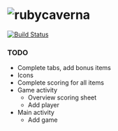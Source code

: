 # ![ruby](https://github.com/raphaelmeyer/caverna/raw/master/icon.png)caverna

[![Build Status](https://secure.travis-ci.org/raphaelmeyer/caverna.png?branch=master)](http://travis-ci.org/raphaelmeyer/caverna)

### TODO

* Complete tabs, add bonus items
* Icons
* Complete scoring for all items
* Game activity
  * Overview scoring sheet
  * Add player
* Main activity
  * Add game
